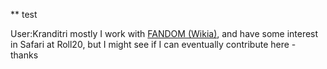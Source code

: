 ** test

User:Kranditri
mostly I work with [FANDOM (Wikia)](https://kranditri.fandom.com/wiki/User:Kranditri), and have some interest in Safari at Roll20, but I might see if I can eventually contribute here - thanks
